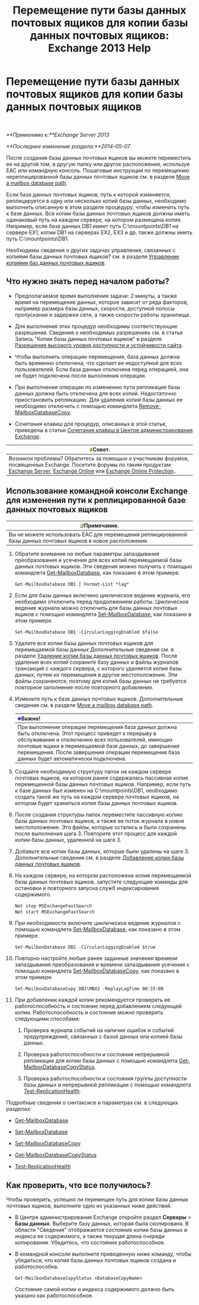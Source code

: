 ﻿---
title: 'Перемещение пути базы данных почтовых ящиков для копии базы данных почтовых ящиков: Exchange 2013 Help'
TOCTitle: Перемещение пути базы данных почтовых ящиков для копии базы данных почтовых ящиков
ms:assetid: 324f255c-d95d-4a8a-a134-c8cee5c5b9cb
ms:mtpsurl: https://technet.microsoft.com/ru-ru/library/Dd979782(v=EXCHG.150)
ms:contentKeyID: 50487772
ms.date: 04/30/2018
mtps_version: v=EXCHG.150
ms.translationtype: HT
---

# Перемещение пути базы данных почтовых ящиков для копии базы данных почтовых ящиков

 

_**Применимо к:**Exchange Server 2013_

_**Последнее изменение раздела:**2014-05-07_

После создания базы данных почтовых ящиков вы можете переместить ее на другой том, в другую папку или другое расположение, используя EAC или командную консоль. Пошаговые инструкции по перемещению нереплицированной базы данных почтовых ящиков см. в разделе [Move a mailbox database path](manage-mailbox-databases-in-exchange-2013-exchange-2013-help.md).

Если база данных почтовых ящиков, путь к которой изменяется, реплицируется в одну или несколько копий базы данных, необходимо выполнить описанную в этом разделе процедуру, чтобы изменить путь к базе данных. Все копии базы данных почтовых ящиков должны иметь одинаковый путь на каждом сервере, на котором размещена копия. Например, если база данных DB1 имеет путь C:\\mountpoints\\DB1 на сервере EX1, копии DB1 на серверах EX2, EX3 и др. также должны иметь путь C:\\mountpoints\\DB1.

Необходимы сведения о других задачах управления, связанных с копиями базы данных почтовых ящиков? см. в разделе [Управление копиями баз данных почтовых ящиков](managing-mailbox-database-copies-exchange-2013-help.md).

## Что нужно знать перед началом работы?

  - Предполагаемое время выполнения задачи: 2 минуты, а также время на перемещение данных, которое зависит от ряда факторов, например размера базы данных, скорости, доступной полосы пропускания и задержки сети, а также скорости работы хранилища.

  - Для выполнения этих процедур необходимы соответствующие разрешения. Сведения о необходимых разрешениях см. в статье Запись "Копии базы данных почтовых ящиков" в разделе [Разрешения высокого уровня доступности и устойчивости сайта](high-availability-and-site-resilience-permissions-exchange-2013-help.md).

  - Чтобы выполнить операцию перемещения, база данных должна быть временно отключена, что сделает ее недоступной для всех пользователей. Если база данных отключена перед операцией, она не будет подключена после выполнения операции.

  - При выполнении операции по изменению пути репликация базы данных должна быть отключена для всех копий. Недостаточно приостановить репликацию. Для удаления копий базы данных ее необходимо отключить с помощью командлета [Remove-MailboxDatabaseCopy](https://technet.microsoft.com/ru-ru/library/dd335119\(v=exchg.150\)).

  - Сочетания клавиш для процедур, описанных в этой статье, приведены в статье [Сочетания клавиш в Центре администрирования Exchange](keyboard-shortcuts-in-the-exchange-admin-center-exchange-online-protection-help.md).

<table>
<thead>
<tr class="header">
<th><img src="images/Bb124558.tip(EXCHG.150).gif" title="Совет" alt="Совет" />Совет.</th>
</tr>
</thead>
<tbody>
<tr class="odd">
<td>Возникли проблемы? Обратитесь за помощью к участникам форумов, посвященных Exchange. Посетите форумы по таким продуктам: <a href="https://go.microsoft.com/fwlink/p/?linkid=60612">Exchange Server</a>, <a href="https://go.microsoft.com/fwlink/p/?linkid=267542">Exchange Online</a> или <a href="https://go.microsoft.com/fwlink/p/?linkid=285351">Exchange Online Protection</a>..</td>
</tr>
</tbody>
</table>


## Использование командной консоли Exchange для изменения пути к реплицированной базе данных почтовых ящиков

<table>
<thead>
<tr class="header">
<th><img src="images/JJ126620.note(EXCHG.150).gif" title="Примечание" alt="Примечание" />Примечание.</th>
</tr>
</thead>
<tbody>
<tr class="odd">
<td>Вы не можете использовать EAC для перемещения реплицированной базы данных почтовых ящиков в новое расположение.</td>
</tr>
</tbody>
</table>


1.  Обратите внимание на любые параметры запаздывания преобразования и усечения для всех копий перемещаемой базы данных почтовых ящиков. Эти сведения можно получить с помощью командлета [Get-MailboxDatabase](https://technet.microsoft.com/ru-ru/library/bb124924\(v=exchg.150\)), как показано в этом примере.
    
        Get-MailboxDatabase DB1 | Format-List *lag*

2.  Если для базы данных включено циклическое ведение журнала, его необходимо отключить перед продолжением работы. Циклическое ведение журнала можно отключить для базы данных почтовых ящиков с помощью командлета [Set-MailboxDatabase](https://technet.microsoft.com/ru-ru/library/bb123971\(v=exchg.150\)), как показано в этом примере.
    
        Set-MailboxDatabase DB1 -CircularLoggingEnabled $false

3.  Удалите все копии базы данных почтовых ящиков для перемещаемой базы данных Дополнительные сведения см. в разделе [Удаление копии базы данных почтовых ящиков](remove-a-mailbox-database-copy-exchange-2013-help.md). После удаления всех копий сохраните базу данных и файлы журналов транзакций с каждого сервера, с которого удаляется копия базы данных, путем их перемещения в другое местоположение. Эти файлы сохраняются, поэтому для копий базы данных не требуется повторное заполнение после повторного добавления.

4.  Измените путь к базе данных почтовых ящиков. Дополнительные сведения см. в разделе [Move a mailbox database path](manage-mailbox-databases-in-exchange-2013-exchange-2013-help.md).
    
    <table>
    <thead>
    <tr class="header">
    <th><img src="images/Dd876857.important(EXCHG.150).gif" title="Важно" alt="Важно" />Важно!</th>
    </tr>
    </thead>
    <tbody>
    <tr class="odd">
    <td>При выполнении операции перемещения база данных должна быть отключена. Этот процесс приведет к перерыву в обслуживании и отключению всех пользователей, имеющих почтовые ящики в перемещаемой базе данных, до завершения перемещения. После завершения операции перемещения база данных будет автоматически подключена.</td>
    </tr>
    </tbody>
    </table>


5.  Создайте необходимую структуру папок на каждом сервере почтовых ящиков, на котором ранее содержалась пассивная копия перемещенной базы данных почтовых ящиков. Например, если путь к базе данных был изменен на C:\\mountpoints\\DB1, необходимо создать такой же путь на каждом сервере почтовых ящиков, на котором будет храниться копия базы данных почтовых ящиков.

6.  После создания структуры папок переместите пассивную копию базы данных почтовых ящиков, а также ее поток журнала в новое местоположение. Это файлы, которые остались и были сохранены после выполнения шага 3. Повторите этот процесс для каждой копии базы данных, удаленной на шаге 3.

7.  Добавьте все копии базы данных, которые были удалены на шаге 3. Дополнительные сведения см. в разделе [Добавление копии базы данных почтовых ящиков](add-a-mailbox-database-copy-exchange-2013-help.md).

8.  На каждом сервере, на котором расположена копия перемещаемой базы данных почтовых ящиков, запустите следующие команды для остановки и повторного запуска служб индексирования содержимого.
    
        Net stop MSExchangeFastSearch
        Net start MSExchangeFastSearch

9.  При необходимости включите циклическое ведение журналов с помощью командлета [Set-MailboxDatabase](https://technet.microsoft.com/ru-ru/library/bb123971\(v=exchg.150\)), как показано в этом примере.
    
        Set-MailboxDatabase DB1 -CircularLoggingEnabled $true

10. Повторно настройте любые ранее заданные значения времени запаздывания преобразования и времени запаздывания усечения с помощью командлета [Set-MailboxDatabaseCopy](https://technet.microsoft.com/ru-ru/library/dd298104\(v=exchg.150\)), как показано в этом примере.
    
        Set-MailboxDatabaseCopy DB1\MBX2 -ReplayLagTime 00:15:00

11. При добавлении каждой копии рекомендуется проверять ее работоспособность и состояние перед добавлением следующей копии. Работоспособность и состояние можно проверить следующими способами:
    
    1.  Проверка журнала событий на наличие ошибок и событий предупреждений, связанных с базой данных или копией базы данных.
    
    2.  Проверка работоспособности и состояния непрерывной репликации для копии базы данных с помощью командлета [Get-MailboxDatabaseCopyStatus](https://technet.microsoft.com/ru-ru/library/dd298044\(v=exchg.150\)).
    
    3.  Проверка работоспособности и состояния группы доступности базы данных и непрерывной репликации с помощью командлета [Test-ReplicationHealth](https://technet.microsoft.com/ru-ru/library/bb691314\(v=exchg.150\)).

Подробные сведения о синтаксисе и параметрах см. в следующих разделах:

  - [Get-MailboxDatabase](https://technet.microsoft.com/ru-ru/library/bb124924\(v=exchg.150\))

  - [Set-MailboxDatabase](https://technet.microsoft.com/ru-ru/library/bb123971\(v=exchg.150\))

  - [Set-MailboxDatabaseCopy](https://technet.microsoft.com/ru-ru/library/dd298104\(v=exchg.150\))

  - [Get-MailboxDatabaseCopyStatus](https://technet.microsoft.com/ru-ru/library/dd298044\(v=exchg.150\))

  - [Test-ReplicationHealth](https://technet.microsoft.com/ru-ru/library/bb691314\(v=exchg.150\))

## Как проверить, что все получилось?

Чтобы проверить, успешно ли перемещен путь для копии базы данных почтовых ящиков, выполните одно из указанных ниже действий.

  - В Центре администрирования Exchange откройте раздел **Серверы** \> **Базы данных**. Выберите базу данных, которая была скопирована. В области "Сведения" отображается состояние копии базы данных и индекса ее содержимого, а также текущая длина очереди копирования. Убедитесь, что состояние работоспособное.

  - В командной консоли выполните приведенную ниже команду, чтобы убедиться, что копия базы данных почтовых ящиков создана и работоспособна.
    
        Get-MailboxDatabaseCopyStatus <DatabaseCopyName>
    
    Состояние самой копии и индекса содержимого должно быть указано как работоспособное.

